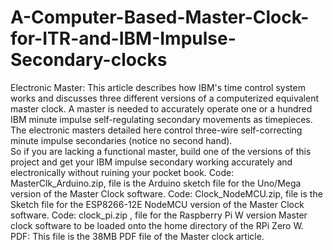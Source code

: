 # A-Computer-Based-Master-Clock-for-ITR-and-IBM-Impulse-Secondary-clocks
Electronic Master:
This article describes how IBM's time control system works and discusses three different versions of a computerized equivalent master clock. A master is needed to accurately operate one or a hundred IBM minute impulse self-regulating secondary movements as timepieces.  The electronic masters detailed here control three-wire self-correcting minute impulse secondaries (notice no second hand).   
So if you are lacking a functional master, build one of the versions of this project and get your IBM
impulse secondary working accurately and electronically without ruining your pocket book. 
Code: MasterClk_Arduino.zip, file is the Arduino sketch file for the Uno/Mega version of the Master Clock software.
Code: Clock_NodeMCU.zip, file is the Sketch file for the ESP8266-12E NodeMCU version of the Master Clock software.
Code: clock_pi.zip , file for the Raspberry Pi W version Master clock software to be loaded onto the home directory of the RPi Zero W.
PDF: This file is the 38MB PDF file of the Master clock article. 
